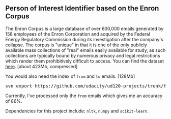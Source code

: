 ## Person of Interest Identifier based on the Enron Corpus

The Enron Corpus is a large database of over 600,000 emails generated by 158 employees of the Enron Corporation and acquired by the Federal Energy Regulatory Commission during its investigation after the company's collapse. The corpus is "unique" in that it is one of the only publicly available mass collections of "real" emails easily available for study, as such collections are typically bound by numerous privacy and legal restrictions which render them prohibitively difficult to access. You can find the dataset [here](https://www.cs.cmu.edu/~./enron/). [about 423Mb, compressed]

You would also need the index of `from` and `to` emails. [128Mb]

<pre>
svn export https://github.com/udacity/ud120-projects/trunk/final\_project/emails\_by\_address
</pre>

Currently, I've processed only the `from` emails which gives me an accuracy of 86%.

Dependencies for this project include: `nltk`, `numpy` and `scikit-learn`.
